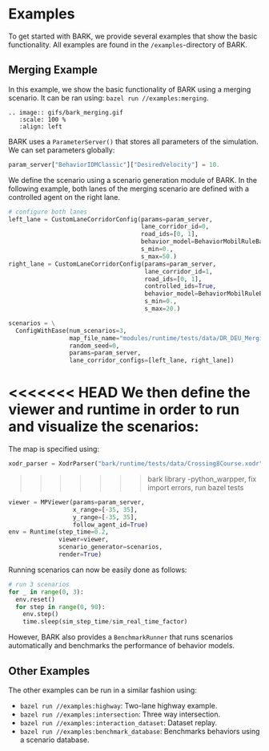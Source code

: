 Examples
=========================
To get started with BARK, we provide several examples that show the basic functionality.
All examples are found in the `/examples`-directory of BARK.


## Merging Example

In this example, we show the basic functionality of BARK using a merging scenario.
It can be ran using: `bazel run //examples:merging`.

```eval_rst
.. image:: gifs/bark_merging.gif
   :scale: 100 %
   :align: left
```

BARK uses a `ParameterServer()` that stores all parameters of the simulation.
We can set parameters globally:

```python
param_server["BehaviorIDMClassic"]["DesiredVelocity"] = 10.
```

We define the scenario using a scenario generation module of BARK.
In the following example, both lanes of the merging scenario are defined with a controlled agent on the right lane.

```python
# configure both lanes
left_lane = CustomLaneCorridorConfig(params=param_server,
                                     lane_corridor_id=0,
                                     road_ids=[0, 1],
                                     behavior_model=BehaviorMobilRuleBased(param_server),
                                     s_min=0.,
                                     s_max=50.)
right_lane = CustomLaneCorridorConfig(params=param_server,
                                      lane_corridor_id=1,
                                      road_ids=[0, 1],
                                      controlled_ids=True,
                                      behavior_model=BehaviorMobilRuleBased(param_server),
                                      s_min=0.,
                                      s_max=20.)

scenarios = \
  ConfigWithEase(num_scenarios=3,
                 map_file_name="modules/runtime/tests/data/DR_DEU_Merging_MT_v01_shifted.xodr",
                 random_seed=0,
                 params=param_server,
                 lane_corridor_configs=[left_lane, right_lane])
```

<<<<<<< HEAD
We then define the viewer and runtime in order to run and visualize the scenarios:
=======
The map is specified using:
```python
xodr_parser = XodrParser("bark/runtime/tests/data/Crossing8Course.xodr")
```
>>>>>>> bark library -python_warpper, fix import errors, run bazel tests

```python
viewer = MPViewer(params=param_server,
                  x_range=[-35, 35],
                  y_range=[-35, 35],
                  follow_agent_id=True)
env = Runtime(step_time=0.2,
              viewer=viewer,
              scenario_generator=scenarios,
              render=True)
```

Running scenarios can now be easily done as follows:

```python
# run 3 scenarios
for _ in range(0, 3):
  env.reset()
  for step in range(0, 90):
    env.step()
    time.sleep(sim_step_time/sim_real_time_factor)
```

However, BARK also provides a `BenchmarkRunner` that runs scenarios automatically and benchmarks the performance of behavior models.



## Other Examples
The other examples can be run in a similar fashion using:

* `bazel run //examples:highway`: Two-lane highway example.
* `bazel run //examples:intersection`: Three way intersection.
* `bazel run //examples:interaction_dataset`: Dataset replay.
* `bazel run //examples:benchmark_database`: Benchmarks behaviors using a scenario database.
